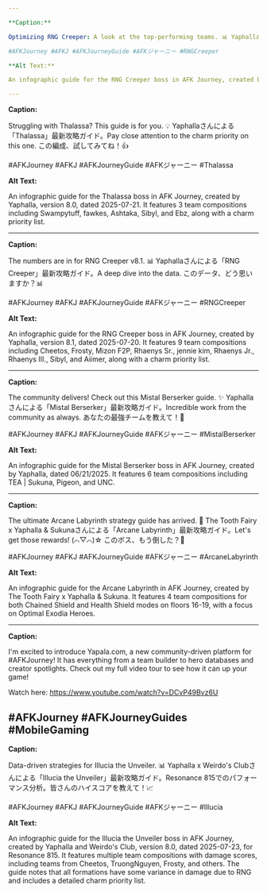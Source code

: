 ```yaml
---

**Caption:**

Optimizing RNG Creeper: A look at the top-performing teams. 📊 Yaphallaさんによる「RNG Creeper」最新攻略ガイド。These teams are posting incredible numbers. 皆さんの戦略は？👇

#AFKJourney #AFKJ #AFKJourneyGuide #AFKジャーニー #RNGCreeper

**Alt Text:**

An infographic guide for the RNG Creeper boss in AFK Journey, created by Yaphalla, version 8.1, dated 2025-07-20. It features multiple team compositions including Cheetos, Frosty, Mizon F2P, Rhaenys Sr., Jennie Kim, Rhaenys Jr., Rhaenys III., Sibyl, and Aiimer, along with a charm priority list.

---
```


**Caption:**

Struggling with Thalassa? This guide is for you. 💡 Yaphallaさんによる「Thalassa」最新攻略ガイド。Pay close attention to the charm priority on this one. この編成、試してみてね！👍

#AFKJourney #AFKJ #AFKJourneyGuide #AFKジャーニー #Thalassa

**Alt Text:**

An infographic guide for the Thalassa boss in AFK Journey, created by Yaphalla, version 8.0, dated 2025-07-21. It features 3 team compositions including Swampytuff, fawkes, Ashtaka, Sibyl, and Ebz, along with a charm priority list.

---

**Caption:**

The numbers are in for RNG Creeper v8.1. 📊 Yaphallaさんによる「RNG Creeper」最新攻略ガイド。A deep dive into the data. このデータ、どう思いますか？📊

#AFKJourney #AFKJ #AFKJourneyGuide #AFKジャーニー #RNGCreeper

**Alt Text:**

An infographic guide for the RNG Creeper boss in AFK Journey, created by Yaphalla, version 8.1, dated 2025-07-20. It features 9 team compositions including Cheetos, Frosty, Mizon F2P, Rhaenys Sr., jennie kim, Rhaenys Jr., Rhaenys III., Sibyl, and Aiimer, along with a charm priority list.

---

**Caption:**

The community delivers! Check out this Mistal Berserker guide. ✨ Yaphallaさんによる「Mistal Berserker」最新攻略ガイド。Incredible work from the community as always. あなたの最強チームを教えて！💪

#AFKJourney #AFKJ #AFKJourneyGuide #AFKジャーニー #MistalBerserker

**Alt Text:**

An infographic guide for the Mistal Berserker boss in AFK Journey, created by Yaphalla, dated 06/21/2025. It features 6 team compositions including TEA | Sukuna, Pigeon, and UNC.

---

**Caption:**

The ultimate Arcane Labyrinth strategy guide has arrived. 🚀 The Tooth Fairy x Yaphalla & Sukunaさんによる「Arcane Labyrinth」最新攻略ガイド。Let's get those rewards! (⌒▽⌒)☆ このボス、もう倒した？👀

#AFKJourney #AFKJ #AFKJourneyGuide #AFKジャーニー #ArcaneLabyrinth

**Alt Text:**

An infographic guide for the Arcane Labyrinth in AFK Journey, created by The Tooth Fairy x Yaphalla & Sukuna. It features 4 team compositions for both Chained Shield and Health Shield modes on floors 16-19, with a focus on Optimal Exodia Heroes.

---

**Caption:**

I'm excited to introduce Yapala.com, a new community-driven platform for #AFKJourney! It has everything from a team builder to hero databases and creator spotlights. Check out my full video tour to see how it can up your game!

Watch here: https://www.youtube.com/watch?v=DCvP49Bvz6U

#AFKJourney #AFKJourneyGuides #MobileGaming
---

**Caption:**

Data-driven strategies for Illucia the Unveiler. 📊 Yaphalla x Weirdo's Clubさんによる「Illucia the Unveiler」最新攻略ガイド。Resonance 815でのパフォーマンス分析。皆さんのハイスコアを教えて！📈

#AFKJourney #AFKJ #AFKJourneyGuide #AFKジャーニー #Illucia

**Alt Text:**

An infographic guide for the Illucia the Unveiler boss in AFK Journey, created by Yaphalla and Weirdo's Club, version 8.0, dated 2025-07-23, for Resonance 815. It features multiple team compositions with damage scores, including teams from Cheetos, TruongNguyen, Frosty, and others. The guide notes that all formations have some variance in damage due to RNG and includes a detailed charm priority list.